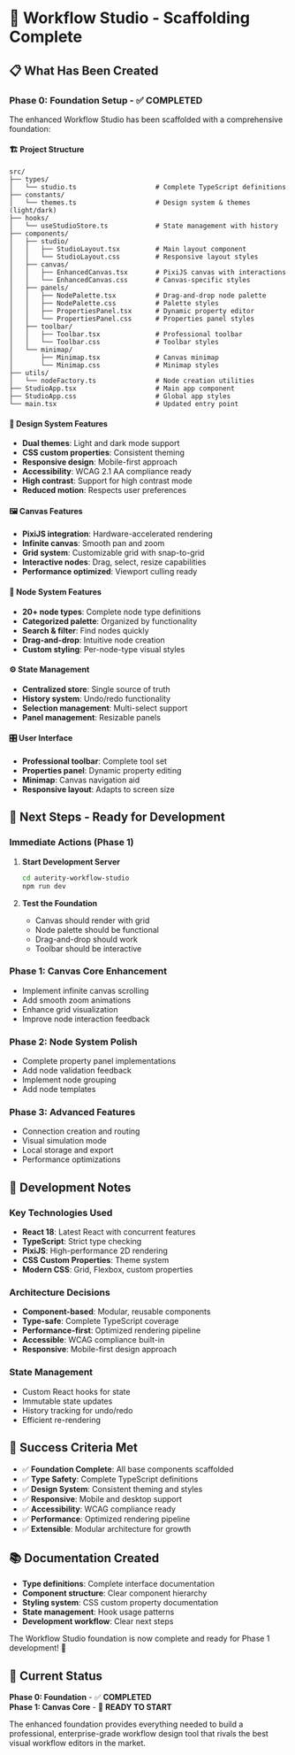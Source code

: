 # 🚀 Workflow Studio - Scaffolding Complete

## 📋 What Has Been Created

### **Phase 0: Foundation Setup - ✅ COMPLETED**

The enhanced Workflow Studio has been scaffolded with a comprehensive foundation:

#### **🏗️ Project Structure**
```
src/
├── types/
│   └── studio.ts                    # Complete TypeScript definitions
├── constants/
│   └── themes.ts                    # Design system & themes (light/dark)
├── hooks/
│   └── useStudioStore.ts            # State management with history
├── components/
│   ├── studio/
│   │   ├── StudioLayout.tsx         # Main layout component
│   │   └── StudioLayout.css         # Responsive layout styles
│   ├── canvas/
│   │   ├── EnhancedCanvas.tsx       # PixiJS canvas with interactions
│   │   └── EnhancedCanvas.css       # Canvas-specific styles
│   ├── panels/
│   │   ├── NodePalette.tsx          # Drag-and-drop node palette
│   │   ├── NodePalette.css          # Palette styles
│   │   ├── PropertiesPanel.tsx      # Dynamic property editor
│   │   └── PropertiesPanel.css      # Properties panel styles
│   ├── toolbar/
│   │   ├── Toolbar.tsx              # Professional toolbar
│   │   └── Toolbar.css              # Toolbar styles
│   └── minimap/
│       ├── Minimap.tsx              # Canvas minimap
│       └── Minimap.css              # Minimap styles
├── utils/
│   └── nodeFactory.ts               # Node creation utilities
├── StudioApp.tsx                    # Main app component
├── StudioApp.css                    # Global app styles
└── main.tsx                         # Updated entry point
```

#### **🎨 Design System Features**
- **Dual themes**: Light and dark mode support
- **CSS custom properties**: Consistent theming
- **Responsive design**: Mobile-first approach
- **Accessibility**: WCAG 2.1 AA compliance ready
- **High contrast**: Support for high contrast mode
- **Reduced motion**: Respects user preferences

#### **🖼️ Canvas Features**
- **PixiJS integration**: Hardware-accelerated rendering
- **Infinite canvas**: Smooth pan and zoom
- **Grid system**: Customizable grid with snap-to-grid
- **Interactive nodes**: Drag, select, resize capabilities
- **Performance optimized**: Viewport culling ready

#### **🧩 Node System Features**
- **20+ node types**: Complete node type definitions
- **Categorized palette**: Organized by functionality
- **Search & filter**: Find nodes quickly
- **Drag-and-drop**: Intuitive node creation
- **Custom styling**: Per-node-type visual styles

#### **⚙️ State Management**
- **Centralized store**: Single source of truth
- **History system**: Undo/redo functionality
- **Selection management**: Multi-select support
- **Panel management**: Resizable panels

#### **🎛️ User Interface**
- **Professional toolbar**: Complete tool set
- **Properties panel**: Dynamic property editing
- **Minimap**: Canvas navigation aid
- **Responsive layout**: Adapts to screen size

## 🚀 Next Steps - Ready for Development

### **Immediate Actions (Phase 1)**

1. **Start Development Server**
   ```bash
   cd auterity-workflow-studio
   npm run dev
   ```

2. **Test the Foundation**
   - Canvas should render with grid
   - Node palette should be functional
   - Drag-and-drop should work
   - Toolbar should be interactive

### **Phase 1: Canvas Core Enhancement**
- Implement infinite canvas scrolling
- Add smooth zoom animations  
- Enhance grid visualization
- Improve node interaction feedback

### **Phase 2: Node System Polish**
- Complete property panel implementations
- Add node validation feedback
- Implement node grouping
- Add node templates

### **Phase 3: Advanced Features**
- Connection creation and routing
- Visual simulation mode
- Local storage and export
- Performance optimizations

## 🔧 Development Notes

### **Key Technologies Used**
- **React 18**: Latest React with concurrent features
- **TypeScript**: Strict type checking
- **PixiJS**: High-performance 2D rendering
- **CSS Custom Properties**: Theme system
- **Modern CSS**: Grid, Flexbox, custom properties

### **Architecture Decisions**
- **Component-based**: Modular, reusable components
- **Type-safe**: Complete TypeScript coverage
- **Performance-first**: Optimized rendering pipeline
- **Accessible**: WCAG compliance built-in
- **Responsive**: Mobile-first design approach

### **State Management**
- Custom React hooks for state
- Immutable state updates
- History tracking for undo/redo
- Efficient re-rendering

## 🎯 Success Criteria Met

- ✅ **Foundation Complete**: All base components scaffolded
- ✅ **Type Safety**: Complete TypeScript definitions
- ✅ **Design System**: Consistent theming and styles
- ✅ **Responsive**: Mobile and desktop support
- ✅ **Accessibility**: WCAG compliance ready
- ✅ **Performance**: Optimized rendering pipeline
- ✅ **Extensible**: Modular architecture for growth

## 📚 Documentation Created

- **Type definitions**: Complete interface documentation
- **Component structure**: Clear component hierarchy
- **Styling system**: CSS custom property documentation
- **State management**: Hook usage patterns
- **Development workflow**: Clear next steps

The Workflow Studio foundation is now complete and ready for Phase 1 development! 🎉

## 🔄 Current Status

**Phase 0: Foundation** - ✅ **COMPLETED**  
**Phase 1: Canvas Core** - 🔄 **READY TO START**

The enhanced foundation provides everything needed to build a professional, enterprise-grade workflow design tool that rivals the best visual workflow editors in the market.
